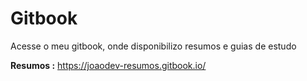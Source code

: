 # Gitbook
Acesse o meu gitbook, onde disponibilizo resumos e guias de estudo

<b> Resumos :</b> https://joaodev-resumos.gitbook.io/
